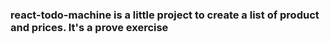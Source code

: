 ### react-todo-machine is a little project to create a list of product and prices. It's a prove exercise
